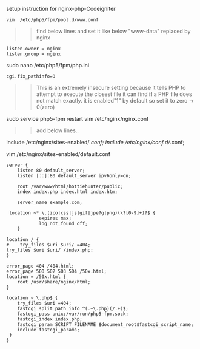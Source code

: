 setup instruction for nginx-php-Codeigniter




    vim  /etc/php5/fpm/pool.d/www.conf


>>find below lines and set it like below "www-data" replaced by nginx
    
    listen.owner = nginx
    listen.group = nginx

   sudo nano /etc/php5/fpm/php.ini

    cgi.fix_pathinfo=0

>> This is an extremely insecure setting because it tells PHP to attempt to execute the closest file it can find if a PHP file does not match exactly. it is enabled"1" by default so set it to zero -> 0(zero)


sudo service php5-fpm restart
vim /etc/nginx/nginx.conf

>> add below lines..

include /etc/nginx/sites-enabled/*.conf;
include /etc/nginx/conf.d/*.conf;


vim /etc/nginx/sites-enabled/default.conf

    server {
        listen 80 default_server;
        listen [::]:80 default_server ipv6only=on;

        root /var/www/html/hottiehunter/public;
        index index.php index.html index.htm;

        server_name example.com;

     location ~* \.(ico|css|js|gif|jpe?g|png)(\?[0-9]+)?$ {
                expires max;
                log_not_found off;
        }

    location / {
    #    try_files $uri $uri/ =404;
    try_files $uri $uri/ /index.php;
    }

    error_page 404 /404.html;
    error_page 500 502 503 504 /50x.html;
    location = /50x.html {
        root /usr/share/nginx/html;
    }

    location ~ \.php$ {
        try_files $uri =404;
        fastcgi_split_path_info ^(.+\.php)(/.+)$;
        fastcgi_pass unix:/var/run/php5-fpm.sock;
        fastcgi_index index.php;
        fastcgi_param SCRIPT_FILENAME $document_root$fastcgi_script_name;
        include fastcgi_params;
     }
    }




